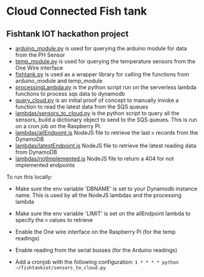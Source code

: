 # Cloud Connected Fish tank
## Fishtank IOT hackathon project


- [arduino_module.py](arduino_module.py) is used for querying the arduino module for data from the PH Sensor
- [temp_module.py](temp_module.py) is used for querying the temperature sensors from the One Wire interface
- [fishtank.py](fishtank.py) is used as a wrapper library for calling the functions from arduino_module and temp_module
- [processingLambda.py](lambdas/processingLambda.py) is the python script run on the serverless lambda functions to process sqs data to dynamodb
- [query_cloud.py](query_cloud.py) is an initial proof of concept to manually invoke a function to read the latest data from the SQS queues
- [lambdas/sensors_to_cloud.py](sensors_to_cloud.py) is the python script to query all the sensors, build a dictionary object to send to the SQS queues. This is run on a cron job on the Raspberry PI.
- [lambdas/allEndpoint.js](lambdas/allEndpoint.js) NodeJS file to retrieve the last `n` records from the DynamoDB
- [lambdas/latestEndpoint.js](lambdas/latestEndpoint.js) NodeJS file to retrieve the latest reading data from DynamoDB
- [lambdas/notImplemented.js](lambdas/notImplemented.js) NodeJS file to return a 404 for not implemented endpoints


To run this locally: 
- Make sure the env variable 'DBNAME' is set to your Dynamodb instance name. This is used by all the NodeJS lambdas and the processing lambda
- Make sure the env variable 'LIMIT' is set on the allEndpoint lambda to specify the `n` values to retrieve
- Enable the One wire interface on the Raspberry Pi (for the temp readings)
- Enable reading from the serial busses (for the Arduino readings)

- Add a cronjob with the following configuration: `1 * * * * python ~/fishtankiot/sensors_to_cloud.py`
